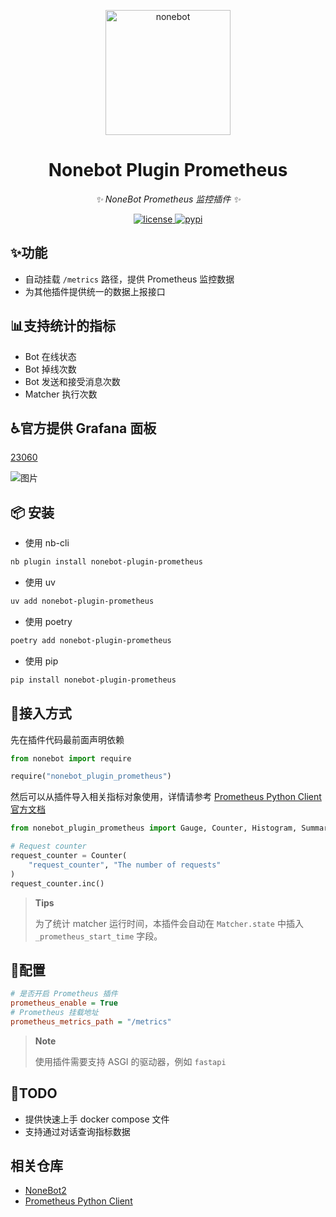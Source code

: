<!-- markdownlint-disable MD033 MD036 MD041 -->

<p align="center">
  <a href="https://github.com/suyiiyii/nonebot-plugin-prometheus"><img src="https://github.com/suyiiyii/nonebot-plugin-prometheus/blob/main/nonebot-plugin-prometheus.png" width="200" height="200" alt="nonebot"></a>
</p>

<div align="center">

# Nonebot Plugin Prometheus

_✨ NoneBot Prometheus 监控插件 ✨_

</div>

<p align="center">
  <a href="https://raw.githubusercontent.com/suyiiyii/nonebot-plugin-prometheus/main/LICENSE">
    <img src="https://img.shields.io/github/license/suyiiyii/nonebot-plugin-prometheus.svg" alt="license">
  </a>
  <a href="https://pypi.python.org/pypi/nonebot-plugin-prometheus">
    <img src="https://img.shields.io/pypi/v/nonebot-plugin-prometheus.svg" alt="pypi">
  </a>
</p>


## ✨功能

- 自动挂载 `/metrics` 路径，提供 Prometheus 监控数据
- 为其他插件提供统一的数据上报接口

## 📊支持统计的指标

- Bot 在线状态
- Bot 掉线次数
- Bot 发送和接受消息次数
- Matcher 执行次数

## ♿官方提供 Grafana 面板
[23060](https://grafana.com/grafana/dashboards/23060-nonebot-status-overview/)

![图片](https://github.com/user-attachments/assets/641d8637-cca8-462e-99ed-96eac6588086)

## 📦 安装

- 使用 nb-cli

```sh
nb plugin install nonebot-plugin-prometheus
```

- 使用 uv

```sh
uv add nonebot-plugin-prometheus
```

- 使用 poetry

```sh
poetry add nonebot-plugin-prometheus
```

- 使用 pip

```sh
pip install nonebot-plugin-prometheus
```

## 🔌接入方式

先在插件代码最前面声明依赖

```python
from nonebot import require

require("nonebot_plugin_prometheus")
```

然后可以从插件导入相关指标对象使用，详情请参考 [Prometheus Python Client 官方文档](https://prometheus.github.io/client_python/)

```python
from nonebot_plugin_prometheus import Gauge, Counter, Histogram, Summary

# Request counter
request_counter = Counter(
    "request_counter", "The number of requests"
)
request_counter.inc()
```

> **Tips**
>
> 为了统计 matcher 运行时间，本插件会自动在 `Matcher.state` 中插入 `_prometheus_start_time` 字段。

## 🔧配置

```ini
# 是否开启 Prometheus 插件
prometheus_enable = True
# Prometheus 挂载地址
prometheus_metrics_path = "/metrics"
```

> **Note**
>
> 使用插件需要支持 ASGI 的驱动器，例如 `fastapi`

## 📝TODO

- 提供快速上手 docker compose 文件
- 支持通过对话查询指标数据

## 相关仓库

- [NoneBot2](https://github.com/nonebot/nonebot2)
- [Prometheus Python Client](https://github.com/prometheus/client_python)
